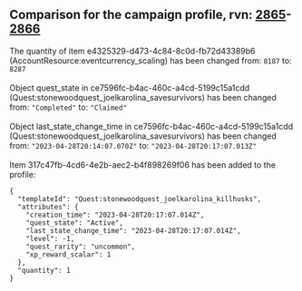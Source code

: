 ## Comparison for the campaign profile, rvn: [2865](https://github.com/PRO100KatYT/FortniteProfileRevisions/tree/main/profiles/campaign/2865%20campaign.json)-[2866](https://github.com/PRO100KatYT/FortniteProfileRevisions/tree/main/profiles/campaign/2866%20campaign.json)

The quantity of item e4325329-d473-4c84-8c0d-fb72d43389b6 (AccountResource:eventcurrency_scaling) has been changed from: `8187` to: `8287`
<br><br>
Object quest_state in ce7596fc-b4ac-460c-a4cd-5199c15a1cdd (Quest:stonewoodquest_joelkarolina_savesurvivors) has been changed from: `"Completed"` to: `"Claimed"`
<br><br>
Object last_state_change_time in ce7596fc-b4ac-460c-a4cd-5199c15a1cdd (Quest:stonewoodquest_joelkarolina_savesurvivors) has been changed from: `"2023-04-28T20:14:07.070Z"` to: `"2023-04-28T20:17:07.013Z"`
<br><br>
Item 317c47fb-4cd6-4e2b-aec2-b4f898269f06 has been added to the profile:

```
{
  "templateId": "Quest:stonewoodquest_joelkarolina_killhusks",
  "attributes": {
    "creation_time": "2023-04-28T20:17:07.014Z",
    "quest_state": "Active",
    "last_state_change_time": "2023-04-28T20:17:07.014Z",
    "level": -1,
    "quest_rarity": "uncommon",
    "xp_reward_scalar": 1
  },
  "quantity": 1
}
```

<br><br>
